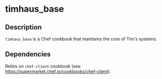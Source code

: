 # timhaus_base

## Description
`timhaus_base` is a Chef cookbook that maintains the core of Tim's systems.

## Dependencies
Relies on `chef-client` cookbook (see https://supermarket.chef.io/cookbooks/chef-client).

